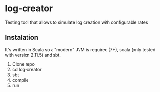# log-creator
Testing tool that allows to simulate log creation with configurable rates



## Instalation
It's written in Scala so a "modern" JVM is required (7+), scala (only tested with version 2.11.5) and sbt.

1. Clone repo
2. cd log-creator
3. sbt
4. compile
5. run
